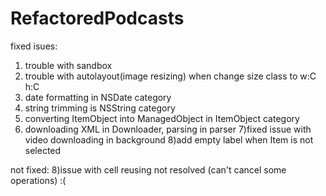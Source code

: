 # RefactoredPodcasts
fixed isues:
1) trouble with sandbox 
2) trouble with autolayout(image resizing) when change size class to w:C h:C
3) date formatting in NSDate category
4) string trimming is NSString category
5) converting ItemObject into ManagedObject in ItemObject category
6) downloading XML in Downloader, parsing in parser
7)fixed issue with video downloading in background
8)add empty label when Item is not selected

not fixed:
8)issue with cell reusing not resolved (can't cancel some operations) :(
